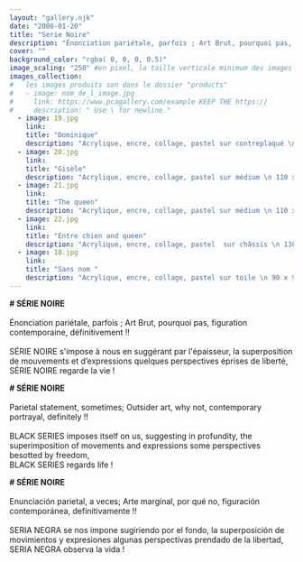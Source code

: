 ```yaml
---
layout: "gallery.njk"
date: "2000-01-20"
title: "Serie Noire"
description: "Énonciation pariétale, parfois ; Art Brut, pourquoi pas, figuration contemporaine, définitivementm !! "
cover: ""
background_color: "rgba( 0, 0, 0, 0.5)"
image_scaling: "250" #en pixel, la taille verticale minimum des images presentes dans la gallery
images_collection:
#   les images produits son dans le dossier "products" 
#   - image: nom_de_l_image.jpg
#     link: https://www.pcagallery.com/example KEEP THE https://
#     description: " Use \ for newline "
  - image: 19.jpg
    link:
    title: "Dominique"
    description: "Acrylique, encre, collage, pastel sur contreplaqué \n 102 x 102 cm"
  - image: 20.jpg
    link:
    title: "Gisèle"
    description: "Acrylique, encre, collage, pastel sur médium \n 110 x 80 cm"
  - image: 21.jpg
    link:
    title: "The queen"
    description: "Acrylique, encre, collage, pastel sur médium \n 110 x 80 cm"
  - image: 22.jpg
    link:
    title: "Entre chien and queen"
    description: "Acrylique, encre, collage, pastel  sur châssis \n 130 x 80 cm"
  - image: 18.jpg
    link:
    title: "Sans nom "
    description: "Acrylique, encre, collage, pastel sur toile \n 90 x 90 cm"
---
```



**# SÉRIE NOIRE**  
&nbsp;  
Énonciation pariétale, parfois ; Art Brut, pourquoi pas, figuration contemporaine, définitivement&nbsp;!!  
&nbsp;  
SÉRIE NOIRE s'impose à nous en suggérant par l'épaisseur, la superposition de mouvements et d’expressions quelques perspectives éprises de liberté,  
SÉRIE NOIRE regarde la vie&nbsp;!  



**# SÉRIE NOIRE**  
&nbsp;  
Parietal statement, sometimes; Outsider art, why not, contemporary portrayal, definitely&nbsp;!!  
&nbsp;  
BLACK SERIES imposes itself on us, suggesting in profundity, the superimposition of movements and expressions some perspectives  besotted by freedom,  
BLACK SERIES regards life&nbsp;!  



**# SÉRIE NOIRE**  
&nbsp;  
Enunciación parietal, a veces; Arte marginal, por qué no, figuración contemporánea, definitivamente&nbsp;!!  
&nbsp;  
SERIA NEGRA se nos impone sugiriendo por el fondo, la superposición de movimientos y expresiones algunas perspectivas prendado de la libertad,  
SERIA NEGRA observa la vida&nbsp;!  